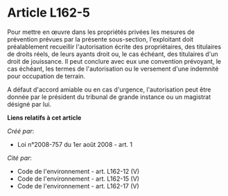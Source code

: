 # Article L162-5

Pour mettre en œuvre dans les propriétés privées les mesures de prévention prévues par la présente sous-section, l'exploitant
doit préalablement recueillir l'autorisation écrite des propriétaires, des titulaires de droits réels, de leurs ayants droit
ou, le cas échéant, des titulaires d'un droit de jouissance. Il peut conclure avec eux une convention prévoyant, le cas
échéant, les termes de l'autorisation ou le versement d'une indemnité pour occupation de terrain. 

A défaut d'accord amiable ou en cas d'urgence, l'autorisation peut être donnée par le président du tribunal de grande
instance ou un magistrat désigné par lui.

**Liens relatifs à cet article**

_Créé par_:

  - Loi n°2008-757 du 1er août 2008 - art. 1

_Cité par_:

  - Code de l'environnement - art. L162-12 (V)
  - Code de l'environnement - art. L162-15 (V)
  - Code de l'environnement - art. L162-17 (V)
